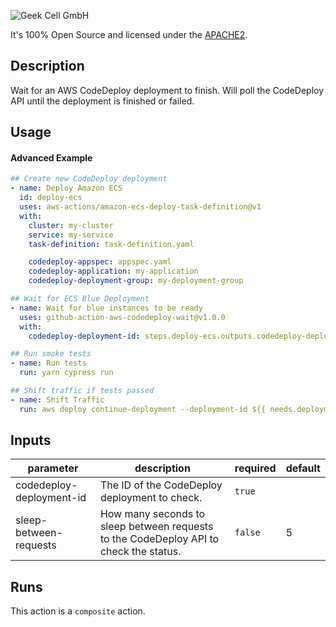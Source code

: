 ![Geek Cell GmbH](https://uploads-ssl.webflow.com/61d1d8051145e270217e36a1/61d205833226d492ab02ad46_Group%202.svg "Geek Cell GmbH")

It's 100% Open Source and licensed under the [APACHE2](LICENSE).

<!-- action-docs-description -->
## Description

Wait for an AWS CodeDeploy deployment to finish. Will poll the CodeDeploy API until the deployment is finished or failed.
<!-- action-docs-description -->

## Usage

#### Advanced Example
``` yaml
## Create new CodeDeploy deployment
- name: Deploy Amazon ECS
  id: deploy-ecs
  uses: aws-actions/amazon-ecs-deploy-task-definition@v1
  with:
    cluster: my-cluster
    service: my-service
    task-definition: task-definition.yaml

    codedeploy-appspec: appspec.yaml
    codedeploy-application: my-application
    codedeploy-deployment-group: my-deployment-group

## Wait for ECS Blue Deployment
- name: Wait for blue instances to be ready
  uses: github-action-aws-codedeploy-wait@v1.0.0
  with:
    codedeploy-deployment-id: steps.deploy-ecs.outputs.codedeploy-deployment-id

## Run smoke tests
- name: Run tests
  run: yarn cypress run

## Shift traffic if tests passed
- name: Shift Traffic
  run: aws deploy continue-deployment --deployment-id ${{ needs.deployment.outputs.codedeploy-deployment-id }}
```

<!-- action-docs-inputs -->
## Inputs

| parameter | description | required | default |
| --- | --- | --- | --- |
| codedeploy-deployment-id | The ID of the CodeDeploy deployment to check. | `true` |  |
| sleep-between-requests | How many seconds to sleep between requests to the CodeDeploy API to check the status. | `false` | 5 |
<!-- action-docs-inputs -->

<!-- action-docs-outputs -->

<!-- action-docs-outputs -->

<!-- action-docs-runs -->
## Runs

This action is a `composite` action.
<!-- action-docs-runs -->
